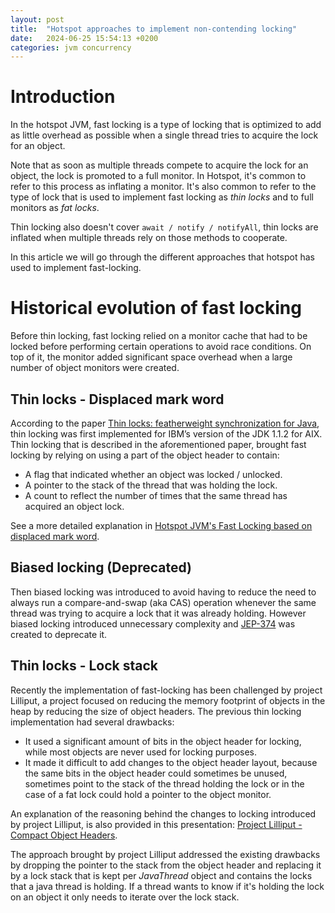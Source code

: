 ```yaml
---
layout: post
title:  "Hotspot approaches to implement non-contending locking"
date:   2024-06-25 15:54:13 +0200
categories: jvm concurrency
---
```


# Introduction

In the hotspot JVM, fast locking is a type of locking that is optimized to add 
as little overhead as possible when a single thread tries to acquire the lock 
for an object. 

Note that as soon as multiple threads compete to acquire the lock for an object,
the lock is promoted to a full monitor. In Hotspot, it's common to refer to this process
as inflating a monitor. It's also common to refer to the type of lock that is used
to implement fast locking as *thin locks* and to full monitors as *fat locks*.

Thin locking also doesn't cover `await / notify / notifyAll`, thin locks are inflated
when multiple threads rely on those methods to cooperate.

In this article we will go through the different approaches that hotspot has used
to implement fast-locking.

<!--
See [Locks & Java Synchronized]() for an introduction to locks in the JVM and some of
its characteristics like `reentrancy` (aka in the code as `recursiveness`) and the abscence
of `fairness` in the case of the `synchronized` keyword.
-->

# Historical evolution of fast locking

Before thin locking, fast locking relied on a monitor cache that had to be locked before performing certain operations to avoid
race conditions. On top of it, the monitor added significant space overhead when a large number of object monitors
were created.

## Thin locks - Displaced mark word 

According to the paper [Thin locks: featherweight synchronization for Java][thin-locks-paper], 
thin locking was first implemented for IBM’s version of the JDK 1.1.2 for AIX. 
Thin locking that is described in the aforementioned paper, brought fast locking by relying on using a part of
the object header to contain:

- A flag that indicated whether an object was locked / unlocked.
- A pointer to the stack of the thread that was holding the lock.
- A count to reflect the number of times that the same thread has acquired an object lock.

See a more detailed explanation in [Hotspot JVM's Fast Locking based on displaced mark word][thin-locks-post].

## Biased locking (Deprecated)

Then biased locking was introduced to avoid having to reduce the need to always run a compare-and-swap (aka CAS) operation whenever the same
thread was trying to acquire a lock that it was already holding. However biased locking introduced unnecessary complexity and 
[JEP-374][jep-374] was created to deprecate it.

## Thin locks - Lock stack 

Recently the implementation of fast-locking has been challenged by project Lilliput, a project focused on reducing the
memory footprint of objects in the heap by reducing the size of object headers. The previous thin locking implementation
had several drawbacks:

- It used a significant amount of bits in the object header for locking, while most objects are never used for locking purposes.
- It made it difficult to add changes to the object header layout, because the same bits in the object header could sometimes be unused,
sometimes point to the stack of the thread holding the lock or in the case of a fat lock could hold a pointer to the object monitor.

An explanation of the reasoning behind the changes to locking introduced by project Lilliput, is also provided in this presentation: 
[Project Lilliput - Compact Object Headers][project-lilliput]. 

The approach brought by project Lilliput addressed the existing drawbacks by dropping the pointer to the stack from the object header 
and replacing it by a lock stack that is kept per *JavaThread* object and contains the locks that a java thread is holding. If a thread 
wants to know if it's holding the lock on an object it only needs to iterate over the lock stack. 


[thin-locks-post]: /jvm/concurrency/2024/06/27/jvm-fast-locking-lock-record-based.html
[thin-locks-paper]: https://dl.acm.org/doi/10.1145/277650.277734
[jep-374]: https://openjdk.org/jeps/374 
[project-lilliput]: https://fosdem.org/2024/schedule/event/fosdem-2024-3015-project-lilliput-compact-object-headers/
